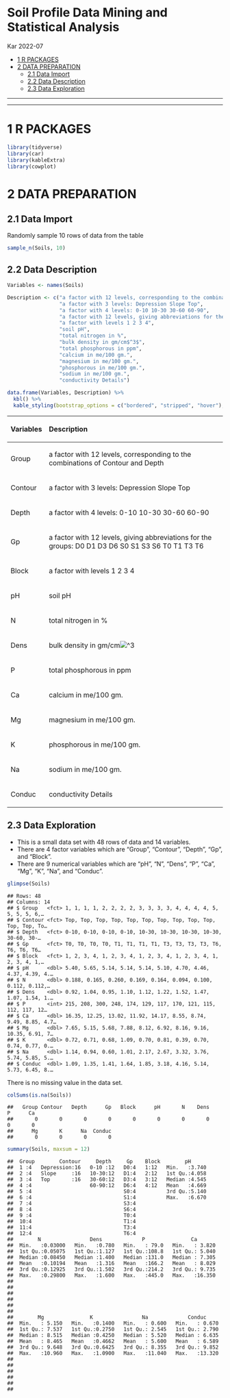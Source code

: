 Soil Profile Data Mining and Statistical Analysis
================
Kar
2022-07

-   [1 R PACKAGES](#1-r-packages)
-   [2 DATA PREPARATION](#2-data-preparation)
    -   [2.1 Data Import](#21-data-import)
    -   [2.2 Data Description](#22-data-description)
    -   [2.3 Data Exploration](#23-data-exploration)

------------------------------------------------------------------------

------------------------------------------------------------------------

# 1 R PACKAGES

``` r
library(tidyverse)
library(car)
library(kableExtra)
library(cowplot)
```

# 2 DATA PREPARATION

## 2.1 Data Import

Randomly sample 10 rows of data from the table

``` r
sample_n(Soils, 10)
```

<div data-pagedtable="false">

<script data-pagedtable-source type="application/json">
{"columns":[{"label":[""],"name":["_rn_"],"type":[""],"align":["left"]},{"label":["Group"],"name":[1],"type":["fct"],"align":["left"]},{"label":["Contour"],"name":[2],"type":["fct"],"align":["left"]},{"label":["Depth"],"name":[3],"type":["fct"],"align":["left"]},{"label":["Gp"],"name":[4],"type":["fct"],"align":["left"]},{"label":["Block"],"name":[5],"type":["fct"],"align":["left"]},{"label":["pH"],"name":[6],"type":["dbl"],"align":["right"]},{"label":["N"],"name":[7],"type":["dbl"],"align":["right"]},{"label":["Dens"],"name":[8],"type":["dbl"],"align":["right"]},{"label":["P"],"name":[9],"type":["int"],"align":["right"]},{"label":["Ca"],"name":[10],"type":["dbl"],"align":["right"]},{"label":["Mg"],"name":[11],"type":["dbl"],"align":["right"]},{"label":["K"],"name":[12],"type":["dbl"],"align":["right"]},{"label":["Na"],"name":[13],"type":["dbl"],"align":["right"]},{"label":["Conduc"],"name":[14],"type":["dbl"],"align":["right"]}],"data":[{"1":"9","2":"Depression","3":"0-10","4":"D0","5":"4","6":"5.67","7":"0.127","8":"1.13","9":"248","10":"9.12","11":"7.04","12":"0.55","13":"1.43","14":"0.67","_rn_":"36"},{"1":"2","2":"Top","3":"10-30","4":"T1","5":"4","6":"4.46","7":"0.112","8":"1.47","9":"170","10":"9.49","11":"9.16","12":"0.70","13":"3.76","14":"5.14","_rn_":"8"},{"1":"3","2":"Top","3":"30-60","4":"T3","5":"1","6":"4.37","7":"0.112","8":"1.07","9":"121","10":"8.85","11":"10.35","12":"0.74","13":"5.74","14":"5.73","_rn_":"9"},{"1":"1","2":"Top","3":"0-10","4":"T0","5":"2","6":"5.65","7":"0.165","8":"1.04","9":"208","10":"12.25","11":"5.15","12":"0.71","13":"0.94","14":"1.35","_rn_":"2"},{"1":"11","2":"Depression","3":"30-60","4":"D3","5":"1","6":"3.94","7":"0.054","8":"1.60","9":"148","10":"4.85","11":"9.62","12":"0.18","13":"7.20","14":"10.14","_rn_":"41"},{"1":"2","2":"Top","3":"10-30","4":"T1","5":"3","6":"4.70","7":"0.100","8":"1.52","9":"117","10":"8.74","11":"8.16","12":"0.39","13":"3.32","14":"4.16","_rn_":"7"},{"1":"10","2":"Depression","3":"10-30","4":"D1","5":"2","6":"4.91","7":"0.092","8":"1.47","9":"158","10":"7.37","11":"10.57","12":"0.59","13":"5.07","14":"6.37","_rn_":"38"},{"1":"5","2":"Slope","3":"0-10","4":"S0","5":"3","6":"5.61","7":"0.145","8":"1.10","9":"242","10":"9.66","11":"6.76","12":"0.63","13":"1.01","14":"0.76","_rn_":"19"},{"1":"5","2":"Slope","3":"0-10","4":"S0","5":"2","6":"5.46","7":"0.298","8":"0.96","9":"300","10":"12.30","11":"7.50","12":"0.68","13":"2.00","14":"1.98","_rn_":"18"},{"1":"8","2":"Slope","3":"60-90","4":"S6","5":"1","6":"3.80","7":"0.049","8":"1.48","9":"108","10":"3.82","11":"8.80","12":"0.24","13":"9.57","14":"11.57","_rn_":"29"}],"options":{"columns":{"min":{},"max":[10]},"rows":{"min":[10],"max":[10]},"pages":{}}}
  </script>

</div>

## 2.2 Data Description

``` r
Variables <- names(Soils)

Description <- c("a factor with 12 levels, corresponding to the combinations of Contour and Depth",
                 "a factor with 3 levels: Depression Slope Top",
                 "a factor with 4 levels: 0-10 10-30 30-60 60-90",
                 "a factor with 12 levels, giving abbreviations for the groups: D0 D1 D3 D6 S0 S1 S3 S6 T0 T1 T3 T6",
                 "a factor with levels 1 2 3 4",
                 "soil pH",
                 "total nitrogen in %",
                 "bulk density in gm/cm$^3$",
                 "total phosphorous in ppm",
                 "calcium in me/100 gm.",
                 "magnesium in me/100 gm.",
                 "phosphorous in me/100 gm.",
                 "sodium in me/100 gm.",
                 "conductivity Details")

data.frame(Variables, Description) %>% 
  kbl() %>%
  kable_styling(bootstrap_options = c("bordered", "stripped", "hover"), full_width = F)
```

<table class="table table-bordered table-hover" style="width: auto !important; margin-left: auto; margin-right: auto;">
<thead>
<tr>
<th style="text-align:left;">

Variables

</th>
<th style="text-align:left;">

Description

</th>
</tr>
</thead>
<tbody>
<tr>
<td style="text-align:left;">

Group

</td>
<td style="text-align:left;">

a factor with 12 levels, corresponding to the combinations of Contour
and Depth

</td>
</tr>
<tr>
<td style="text-align:left;">

Contour

</td>
<td style="text-align:left;">

a factor with 3 levels: Depression Slope Top

</td>
</tr>
<tr>
<td style="text-align:left;">

Depth

</td>
<td style="text-align:left;">

a factor with 4 levels: 0-10 10-30 30-60 60-90

</td>
</tr>
<tr>
<td style="text-align:left;">

Gp

</td>
<td style="text-align:left;">

a factor with 12 levels, giving abbreviations for the groups: D0 D1 D3
D6 S0 S1 S3 S6 T0 T1 T3 T6

</td>
</tr>
<tr>
<td style="text-align:left;">

Block

</td>
<td style="text-align:left;">

a factor with levels 1 2 3 4

</td>
</tr>
<tr>
<td style="text-align:left;">

pH

</td>
<td style="text-align:left;">

soil pH

</td>
</tr>
<tr>
<td style="text-align:left;">

N

</td>
<td style="text-align:left;">

total nitrogen in %

</td>
</tr>
<tr>
<td style="text-align:left;">

Dens

</td>
<td style="text-align:left;">

bulk density in
gm/cm![^3](https://latex.codecogs.com/png.image?%5Cdpi%7B110%7D&space;%5Cbg_white&space;%5E3 "^3")

</td>
</tr>
<tr>
<td style="text-align:left;">

P

</td>
<td style="text-align:left;">

total phosphorous in ppm

</td>
</tr>
<tr>
<td style="text-align:left;">

Ca

</td>
<td style="text-align:left;">

calcium in me/100 gm.

</td>
</tr>
<tr>
<td style="text-align:left;">

Mg

</td>
<td style="text-align:left;">

magnesium in me/100 gm.

</td>
</tr>
<tr>
<td style="text-align:left;">

K

</td>
<td style="text-align:left;">

phosphorous in me/100 gm.

</td>
</tr>
<tr>
<td style="text-align:left;">

Na

</td>
<td style="text-align:left;">

sodium in me/100 gm.

</td>
</tr>
<tr>
<td style="text-align:left;">

Conduc

</td>
<td style="text-align:left;">

conductivity Details

</td>
</tr>
</tbody>
</table>

## 2.3 Data Exploration

-   This is a small data set with 48 rows of data and 14 variables.
-   There are 4 factor variables which are “Group”, “Contour”, “Depth”,
    “Gp”, and “Block”.  
-   There are 9 numerical variables which are “pH”, “N”, “Dens”, “P”,
    “Ca”, “Mg”, “K”, “Na”, and “Conduc”.

``` r
glimpse(Soils)
```

    ## Rows: 48
    ## Columns: 14
    ## $ Group   <fct> 1, 1, 1, 1, 2, 2, 2, 2, 3, 3, 3, 3, 4, 4, 4, 4, 5, 5, 5, 5, 6,…
    ## $ Contour <fct> Top, Top, Top, Top, Top, Top, Top, Top, Top, Top, Top, Top, To…
    ## $ Depth   <fct> 0-10, 0-10, 0-10, 0-10, 10-30, 10-30, 10-30, 10-30, 30-60, 30-…
    ## $ Gp      <fct> T0, T0, T0, T0, T1, T1, T1, T1, T3, T3, T3, T3, T6, T6, T6, T6…
    ## $ Block   <fct> 1, 2, 3, 4, 1, 2, 3, 4, 1, 2, 3, 4, 1, 2, 3, 4, 1, 2, 3, 4, 1,…
    ## $ pH      <dbl> 5.40, 5.65, 5.14, 5.14, 5.14, 5.10, 4.70, 4.46, 4.37, 4.39, 4.…
    ## $ N       <dbl> 0.188, 0.165, 0.260, 0.169, 0.164, 0.094, 0.100, 0.112, 0.112,…
    ## $ Dens    <dbl> 0.92, 1.04, 0.95, 1.10, 1.12, 1.22, 1.52, 1.47, 1.07, 1.54, 1.…
    ## $ P       <int> 215, 208, 300, 248, 174, 129, 117, 170, 121, 115, 112, 117, 12…
    ## $ Ca      <dbl> 16.35, 12.25, 13.02, 11.92, 14.17, 8.55, 8.74, 9.49, 8.85, 4.7…
    ## $ Mg      <dbl> 7.65, 5.15, 5.68, 7.88, 8.12, 6.92, 8.16, 9.16, 10.35, 6.91, 7…
    ## $ K       <dbl> 0.72, 0.71, 0.68, 1.09, 0.70, 0.81, 0.39, 0.70, 0.74, 0.77, 0.…
    ## $ Na      <dbl> 1.14, 0.94, 0.60, 1.01, 2.17, 2.67, 3.32, 3.76, 5.74, 5.85, 5.…
    ## $ Conduc  <dbl> 1.09, 1.35, 1.41, 1.64, 1.85, 3.18, 4.16, 5.14, 5.73, 6.45, 8.…

There is no missing value in the data set.

``` r
colSums(is.na(Soils))
```

    ##   Group Contour   Depth      Gp   Block      pH       N    Dens       P      Ca 
    ##       0       0       0       0       0       0       0       0       0       0 
    ##      Mg       K      Na  Conduc 
    ##       0       0       0       0

``` r
summary(Soils, maxsum = 12)
```

    ##  Group        Contour     Depth     Gp    Block        pH       
    ##  1 :4   Depression:16   0-10 :12   D0:4   1:12   Min.   :3.740  
    ##  2 :4   Slope     :16   10-30:12   D1:4   2:12   1st Qu.:4.058  
    ##  3 :4   Top       :16   30-60:12   D3:4   3:12   Median :4.545  
    ##  4 :4                   60-90:12   D6:4   4:12   Mean   :4.669  
    ##  5 :4                              S0:4          3rd Qu.:5.140  
    ##  6 :4                              S1:4          Max.   :6.670  
    ##  7 :4                              S3:4                         
    ##  8 :4                              S6:4                         
    ##  9 :4                              T0:4                         
    ##  10:4                              T1:4                         
    ##  11:4                              T3:4                         
    ##  12:4                              T6:4                         
    ##        N                Dens             P               Ca        
    ##  Min.   :0.03000   Min.   :0.780   Min.   : 79.0   Min.   : 3.820  
    ##  1st Qu.:0.05075   1st Qu.:1.127   1st Qu.:108.8   1st Qu.: 5.040  
    ##  Median :0.08450   Median :1.400   Median :131.0   Median : 7.305  
    ##  Mean   :0.10194   Mean   :1.316   Mean   :166.2   Mean   : 8.029  
    ##  3rd Qu.:0.12925   3rd Qu.:1.502   3rd Qu.:214.2   3rd Qu.: 9.735  
    ##  Max.   :0.29800   Max.   :1.600   Max.   :445.0   Max.   :16.350  
    ##                                                                    
    ##                                                                    
    ##                                                                    
    ##                                                                    
    ##                                                                    
    ##                                                                    
    ##        Mg               K                Na             Conduc      
    ##  Min.   : 5.150   Min.   :0.1400   Min.   : 0.600   Min.   : 0.670  
    ##  1st Qu.: 7.537   1st Qu.:0.2750   1st Qu.: 2.545   1st Qu.: 2.790  
    ##  Median : 8.515   Median :0.4250   Median : 5.520   Median : 6.635  
    ##  Mean   : 8.465   Mean   :0.4662   Mean   : 5.600   Mean   : 6.589  
    ##  3rd Qu.: 9.648   3rd Qu.:0.6425   3rd Qu.: 8.355   3rd Qu.: 9.852  
    ##  Max.   :10.960   Max.   :1.0900   Max.   :11.040   Max.   :13.320  
    ##                                                                     
    ##                                                                     
    ##                                                                     
    ##                                                                     
    ##                                                                     
    ## 

